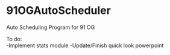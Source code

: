# 91OGAutoScheduler
Auto Scheduling Program for 91 OG

To do:  
-Implement stats module
-Update/Finish quick look powerpoint
